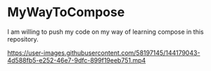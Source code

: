 # MyWayToCompose
I am willing to push my code on my way of learning compose in this repository. 


https://user-images.githubusercontent.com/58197145/144179043-4d588fb5-e252-46e7-9dfc-899f19eeb751.mp4

